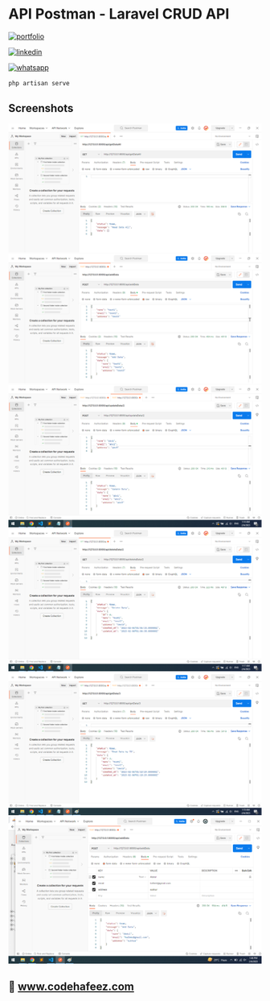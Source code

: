 # API Postman - Laravel CRUD API

[![portfolio](https://img.shields.io/badge/my_portfolio-000?style=for-the-badge&logo=ko-fi&logoColor=white)](https://www.codehafeez.com/)

[![linkedin](https://img.shields.io/badge/linkedin-0A66C2?style=for-the-badge&logo=linkedin&logoColor=white)](https://www.linkedin.com/in/codehafeez/)

[![whatsapp](https://img.shields.io/badge/whatsapp-GREEN?style=for-the-badge&logo=whatsapp&logoColor=white)](https://api.whatsapp.com/send?phone=923123349398)



```bash
php artisan serve
```    


## Screenshots
![](https://raw.githubusercontent.com/codehafeez/Api-Laravel-CRUD/main/Screenshots/Output-01.png)
![](https://raw.githubusercontent.com/codehafeez/Api-Laravel-CRUD/main/Screenshots/Output-02.png)
![](https://raw.githubusercontent.com/codehafeez/Api-Laravel-CRUD/main/Screenshots/Output-03.png)
![](https://raw.githubusercontent.com/codehafeez/Api-Laravel-CRUD/main/Screenshots/Output-04.png)
![](https://raw.githubusercontent.com/codehafeez/Api-Laravel-CRUD/main/Screenshots/Output-05.png)
![](https://raw.githubusercontent.com/codehafeez/Api-Laravel-CRUD/main/Screenshots/Output-06.png)


## 🔗 www.codehafeez.com
